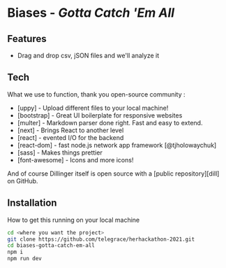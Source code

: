 # Biases - _Gotta Catch 'Em All_

## Features
- Drag and drop csv, jSON files and we'll analyze it

## Tech

What we use to function, thank you open-source community :

- [uppy] - Upload different files to your local machine!
- [bootstrap] - Great UI boilerplate for responsive websites
- [multer] - Markdown parser done right. Fast and easy to extend.
- [next] - Brings React to another level
- [react] - evented I/O for the backend
- [react-dom] - fast node.js network app framework [@tjholowaychuk]
- [sass] - Makes things prettier 
- [font-awesome] - Icons and more icons! 

And of course Dillinger itself is open source with a [public repository][dill]
 on GitHub.

## Installation

How to get this running on your local machine

```sh
cd <where you want the project>
git clone https://github.com/telegrace/herhackathon-2021.git
cd biases-gotta-catch-em-all
npm i
npm run dev
```

